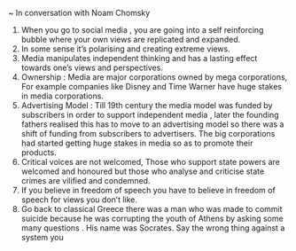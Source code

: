 
~ In conversation with Noam Chomsky

1. When you go to social media , you are going into a self reinforcing bubble where your own views are replicated and expanded.
2. In some sense it’s polarising and creating extreme views.
3. Media manipulates independent thinking and has a lasting effect towards one’s views and perspectives.
4. Ownership : Media are major corporations owned by mega corporations, For example companies like Disney and Time Warner have huge stakes in media corporations.
5. Advertising Model : Till 19th century the media model was funded by subscribers in order to support independent media , later the founding fathers realised this has to move to an advertising model so there was a shift of funding from subscribers to advertisers. The big corporations had started getting huge stakes in media so as to promote their products.
6. Critical voices are not welcomed, Those who support state powers are welcomed and honoured but those who analyse and criticise state crimes are vilified and condemned.
7. If you believe in freedom of speech you have to believe in freedom of speech for views you don’t like.
8. Go back to classical Greece there was a man who was made to commit suicide because he was corrupting the youth of Athens by asking some many questions . His name was Socrates. Say the wrong thing against a system you 
